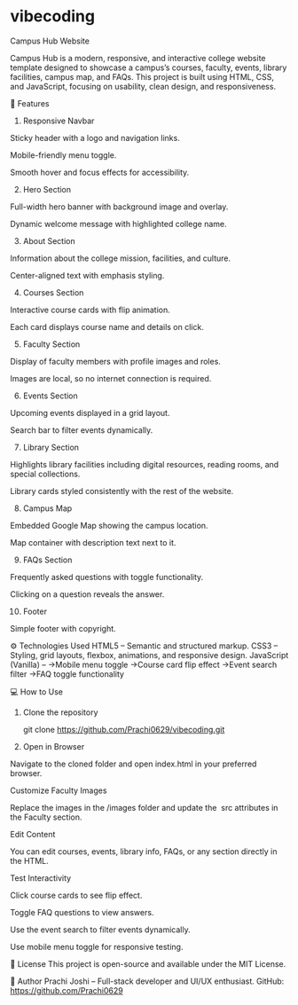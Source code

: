 # vibecoding
Campus Hub Website

Campus Hub is a modern, responsive, and interactive college website template designed to showcase a campus’s courses, faculty, events, library facilities, campus map, and FAQs. This project is built using HTML, CSS, and JavaScript, focusing on usability, clean design, and responsiveness.

📂 Features
1. Responsive Navbar

Sticky header with a logo and navigation links.

Mobile-friendly menu toggle.

Smooth hover and focus effects for accessibility.

2. Hero Section

Full-width hero banner with background image and overlay.

Dynamic welcome message with highlighted college name.

3. About Section

Information about the college mission, facilities, and culture.

Center-aligned text with emphasis styling.

4. Courses Section

Interactive course cards with flip animation.

Each card displays course name and details on click.

5. Faculty Section

Display of faculty members with profile images and roles.

Images are local, so no internet connection is required.

6. Events Section

Upcoming events displayed in a grid layout.

Search bar to filter events dynamically.

7. Library Section

Highlights library facilities including digital resources, reading rooms, and special collections.

Library cards styled consistently with the rest of the website.

8. Campus Map

Embedded Google Map showing the campus location.

Map container with description text next to it.

9. FAQs Section

Frequently asked questions with toggle functionality.

Clicking on a question reveals the answer.

10. Footer

Simple footer with copyright.

⚙️ Technologies Used
HTML5 – Semantic and structured markup.
CSS3 – Styling, grid layouts, flexbox, animations, and responsive design.
JavaScript (Vanilla) –
->Mobile menu toggle
->Course card flip effect
->Event search filter
->FAQ toggle functionality

💻 How to Use
1. Clone the repository

   git clone https://github.com/Prachi0629/vibecoding.git

2. Open in Browser

Navigate to the cloned folder and open index.html in your preferred browser.

Customize Faculty Images

Replace the images in the /images folder and update the <img> src attributes in the Faculty section.

Edit Content

You can edit courses, events, library info, FAQs, or any section directly in the HTML.

Test Interactivity

Click course cards to see flip effect.

Toggle FAQ questions to view answers.

Use the event search to filter events dynamically.

Use mobile menu toggle for responsive testing.

📜 License
This project is open-source and available under the MIT License.

👤 Author
Prachi Joshi – Full-stack developer and UI/UX enthusiast.
GitHub: https://github.com/Prachi0629
